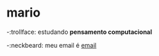 # mario
-:trollface: estudando **pensamento computacional**

-:neckbeard: meu email é [email](mario.magni@escola.pr.gov.br)
